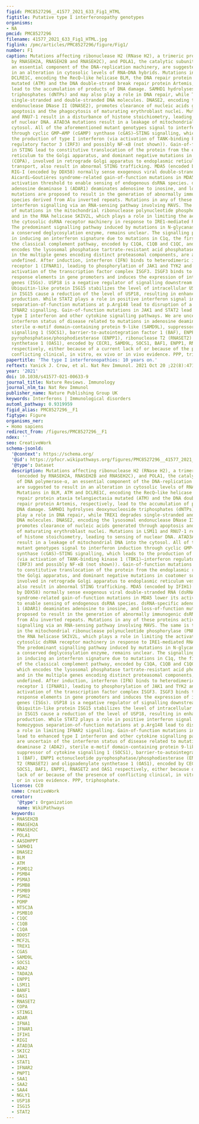 ```yaml
---
figid: PMC8527296__41577_2021_633_Fig1_HTML
figtitle: Putative type I interferonopathy genotypes
organisms:
- NA
pmcid: PMC8527296
filename: 41577_2021_633_Fig1_HTML.jpg
figlink: /pmc/articles/PMC8527296/figure/Fig1/
number: F1
caption: Mutations affecting ribonuclease H2 (RNase H2), a trimeric protein (encoded
  by RNASEH2A, RNASEH2B and RNASEH2C), and POLA1, the catalytic subunit of DNA polymerase-α,
  an essential component of the DNA-replication machinery, are suggested to result
  in an alteration in cytosolic levels of RNA–DNA hybrids. Mutations in BLM, ATM and
  DCLRE1C, encoding the RecQ–like helicase BLM, the DNA repair protein ataxia telangiectasia
  mutated (ATM) and the DNA double-strand break repair protein Artemis, respectively,
  lead to the accumulation of products of DNA damage. SAMHD1 hydrolyses deoxynucleoside
  triphosphates (dNTPs) and may also play a role in DNA repair, while TREX1 degrades
  single-stranded and double-stranded DNA molecules. DNASE2, encoding the lysosomal
  endonuclease DNase II (DNASE2), promotes clearance of nucleic acids generated through
  apoptosis and the phagocytosis of maturating erythroblast nuclei. Mutations in LSM11
  and RNU7-1 result in a disturbance of histone stoichiometry, leading to sensing
  of nuclear DNA. ATAD3A mutations result in a leakage of mitochondrial DNA into the
  cytosol. All of the aforementioned mutant genotypes signal to interferon induction
  through cyclic GMP–AMP (cGAMP) synthase (cGAS)–STING signalling, which leads to
  the production of type I interferon (via activation of TANK-binding kinase 1 (TBK1)–interferon
  regulatory factor 3 (IRF3) and possibly NF-κB (not shown)). Gain-of-function mutations
  in STING lead to constitutive translocation of the protein from the endoplasmic
  reticulum to the Golgi apparatus, and dominant negative mutations in coatomer subunit-α
  (COPA), involved in retrograde Golgi apparatus to endoplasmic reticulum vesicular
  transport, also result in abnormal STING trafficking. MDA5 (encoded by IFIH1) and
  RIG-I (encoded by DDX58) normally sense exogenous viral double-stranded RNA (dsRNA);
  Aicardi–Goutières syndrome-related gain-of-function mutations in MDA5 lower its
  activation threshold to enable sensing of endogenous dsRNA species. dsRNA-specific
  adenosine deaminase 1 (ADAR1) deaminates adenosine to inosine, and loss-of-function
  mutations are proposed to result in the generation of abnormally immunogenic dsRNA
  species derived from Alu inverted repeats. Mutations in any of these proteins activate
  interferon signalling via an RNA-sensing pathway involving MAVS. The same is true
  of mutations in the mitochondrial ribonuclease polynucleotide phosphorylase (PNPT1)
  and in the RNA helicase SKIV2L, which plays a role in limiting the activation of
  the cytosolic dsRNA receptor machinery in response to IRE1-mediated RNA degradation.
  The predominant signalling pathway induced by mutations in N-glycanase (NGLY1),
  a conserved deglycosylation enzyme, remains unclear. The signalling pathways involved
  in inducing an interferon signature due to mutations in C1q, the first protein of
  the classical complement pathway, encoded by C1QA, C1QB and C1QC, and ACP5, which
  encodes the lysosomal phosphatase tartrate-resistant acid phosphatase (TRAP), and
  in the multiple genes encoding distinct proteasomal components, are also currently
  undefined. After induction, interferon (IFN) binds to heterodimeric interferon-α/β
  receptor 1 (IFNAR1), leading to phosphorylation of JAK1 and TYK2 and subsequent
  activation of the transcription factor complex ISGF3. ISGF3 binds to interferon-stimulated
  response elements in gene promoters and induces the expression of interferon-stimulated
  genes (ISGs). USP18 is a negative regulator of signalling downstream of IFNAR1.
  Ubiquitin-like protein ISG15 stabilizes the level of intracellular USP18. Mutations
  in ISG15 cause a reduction of the level of USP18, resulting in enhanced interferon
  production. While STAT2 plays a role in positive interferon signal induction, homozygous
  separation-of-function mutations at p.Arg148 lead to disruption of a role in limiting
  IFNAR2 signalling. Gain-of-function mutations in JAK1 and STAT2 lead to enhanced
  type I interferon and other cytokine signalling pathways. We are uncertain of the
  interferon status of disease related to mutations in adenosine deaminase 2 (ADA2),
  sterile α-motif domain-containing protein 9-like (SAMD9L), suppressor of cytokine
  signalling 1 (SOCS1), barrier-to-autointegration factor 1 (BAF), ENPP1 ectonucleotide
  pyrophosphatase/phosphodiesterase (ENPP1), ribonuclease T2 (RNASET2) and oligoadenylate
  synthetase 1 (OAS1), encoded by CECR1, SAMD9L, SOCS1, BAF1, ENPP1, RNASET2 and OAS1
  respectively, either because of a current lack of or because of the presence of
  conflicting clinical, in vitro, ex vivo or in vivo evidence. PPP, triphosphate.
papertitle: 'The type I interferonopathies: 10 years on.'
reftext: Yanick J. Crow, et al. Nat Rev Immunol. 2021 Oct 20 ;22(8):471-483.
year: '2021'
doi: 10.1038/s41577-021-00633-9
journal_title: Nature Reviews. Immunology
journal_nlm_ta: Nat Rev Immunol
publisher_name: Nature Publishing Group UK
keywords: Interferons | Immunological disorders
automl_pathway: 0.9319959
figid_alias: PMC8527296__F1
figtype: Figure
organisms_ner:
- Homo sapiens
redirect_from: /figures/PMC8527296__F1
ndex: ''
seo: CreativeWork
schema-jsonld:
  '@context': https://schema.org/
  '@id': https://pfocr.wikipathways.org/figures/PMC8527296__41577_2021_633_Fig1_HTML.html
  '@type': Dataset
  description: Mutations affecting ribonuclease H2 (RNase H2), a trimeric protein
    (encoded by RNASEH2A, RNASEH2B and RNASEH2C), and POLA1, the catalytic subunit
    of DNA polymerase-α, an essential component of the DNA-replication machinery,
    are suggested to result in an alteration in cytosolic levels of RNA–DNA hybrids.
    Mutations in BLM, ATM and DCLRE1C, encoding the RecQ–like helicase BLM, the DNA
    repair protein ataxia telangiectasia mutated (ATM) and the DNA double-strand break
    repair protein Artemis, respectively, lead to the accumulation of products of
    DNA damage. SAMHD1 hydrolyses deoxynucleoside triphosphates (dNTPs) and may also
    play a role in DNA repair, while TREX1 degrades single-stranded and double-stranded
    DNA molecules. DNASE2, encoding the lysosomal endonuclease DNase II (DNASE2),
    promotes clearance of nucleic acids generated through apoptosis and the phagocytosis
    of maturating erythroblast nuclei. Mutations in LSM11 and RNU7-1 result in a disturbance
    of histone stoichiometry, leading to sensing of nuclear DNA. ATAD3A mutations
    result in a leakage of mitochondrial DNA into the cytosol. All of the aforementioned
    mutant genotypes signal to interferon induction through cyclic GMP–AMP (cGAMP)
    synthase (cGAS)–STING signalling, which leads to the production of type I interferon
    (via activation of TANK-binding kinase 1 (TBK1)–interferon regulatory factor 3
    (IRF3) and possibly NF-κB (not shown)). Gain-of-function mutations in STING lead
    to constitutive translocation of the protein from the endoplasmic reticulum to
    the Golgi apparatus, and dominant negative mutations in coatomer subunit-α (COPA),
    involved in retrograde Golgi apparatus to endoplasmic reticulum vesicular transport,
    also result in abnormal STING trafficking. MDA5 (encoded by IFIH1) and RIG-I (encoded
    by DDX58) normally sense exogenous viral double-stranded RNA (dsRNA); Aicardi–Goutières
    syndrome-related gain-of-function mutations in MDA5 lower its activation threshold
    to enable sensing of endogenous dsRNA species. dsRNA-specific adenosine deaminase
    1 (ADAR1) deaminates adenosine to inosine, and loss-of-function mutations are
    proposed to result in the generation of abnormally immunogenic dsRNA species derived
    from Alu inverted repeats. Mutations in any of these proteins activate interferon
    signalling via an RNA-sensing pathway involving MAVS. The same is true of mutations
    in the mitochondrial ribonuclease polynucleotide phosphorylase (PNPT1) and in
    the RNA helicase SKIV2L, which plays a role in limiting the activation of the
    cytosolic dsRNA receptor machinery in response to IRE1-mediated RNA degradation.
    The predominant signalling pathway induced by mutations in N-glycanase (NGLY1),
    a conserved deglycosylation enzyme, remains unclear. The signalling pathways involved
    in inducing an interferon signature due to mutations in C1q, the first protein
    of the classical complement pathway, encoded by C1QA, C1QB and C1QC, and ACP5,
    which encodes the lysosomal phosphatase tartrate-resistant acid phosphatase (TRAP),
    and in the multiple genes encoding distinct proteasomal components, are also currently
    undefined. After induction, interferon (IFN) binds to heterodimeric interferon-α/β
    receptor 1 (IFNAR1), leading to phosphorylation of JAK1 and TYK2 and subsequent
    activation of the transcription factor complex ISGF3. ISGF3 binds to interferon-stimulated
    response elements in gene promoters and induces the expression of interferon-stimulated
    genes (ISGs). USP18 is a negative regulator of signalling downstream of IFNAR1.
    Ubiquitin-like protein ISG15 stabilizes the level of intracellular USP18. Mutations
    in ISG15 cause a reduction of the level of USP18, resulting in enhanced interferon
    production. While STAT2 plays a role in positive interferon signal induction,
    homozygous separation-of-function mutations at p.Arg148 lead to disruption of
    a role in limiting IFNAR2 signalling. Gain-of-function mutations in JAK1 and STAT2
    lead to enhanced type I interferon and other cytokine signalling pathways. We
    are uncertain of the interferon status of disease related to mutations in adenosine
    deaminase 2 (ADA2), sterile α-motif domain-containing protein 9-like (SAMD9L),
    suppressor of cytokine signalling 1 (SOCS1), barrier-to-autointegration factor
    1 (BAF), ENPP1 ectonucleotide pyrophosphatase/phosphodiesterase (ENPP1), ribonuclease
    T2 (RNASET2) and oligoadenylate synthetase 1 (OAS1), encoded by CECR1, SAMD9L,
    SOCS1, BAF1, ENPP1, RNASET2 and OAS1 respectively, either because of a current
    lack of or because of the presence of conflicting clinical, in vitro, ex vivo
    or in vivo evidence. PPP, triphosphate.
  license: CC0
  name: CreativeWork
  creator:
    '@type': Organization
    name: WikiPathways
  keywords:
  - RNASEH2B
  - RNASEH2A
  - RNASEH2C
  - POLA1
  - AASDHPPT
  - SAMHD1
  - DNASE2
  - BLM
  - ATM
  - PSMD12
  - PSMB4
  - PSMA3
  - PSMB8
  - PSMB9
  - PSMG2
  - POMP
  - NT5C3A
  - PSMB10
  - C1QC
  - C1QB
  - C1QA
  - DDOST
  - MCF2L
  - TREX1
  - CGAS
  - SAMD9L
  - SOCS1
  - ADA2
  - TADA2A
  - ENPP1
  - LSM11
  - BANF1
  - OAS1
  - RNASET2
  - COPA
  - STING1
  - ADAR
  - IFNA1
  - IFNAR1
  - IFIH1
  - RIGI
  - ATAD3A
  - SKIC2
  - JAK1
  - STAT1
  - IFNAR2
  - PNPT1
  - SAA1
  - SAA2
  - SAA4
  - NGLY1
  - USP18
  - ISG15
  - STAT2
---
```

